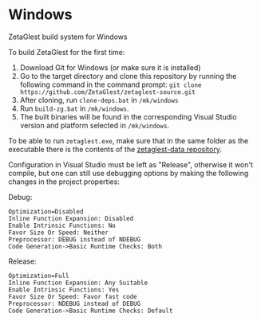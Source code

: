 # Windows
ZetaGlest build system for Windows

To build ZetaGlest for the first time:

1. Download Git for Windows (or make sure it is installed)
2. Go to the target directory and clone this repository by running the following command in the command prompt: `git clone https://github.com/ZetaGlest/zetaglest-source.git`
3. After cloning, run `clone-deps.bat` in `/mk/windows`
4. Run `build-zg.bat` in `/mk/windows`.
5. The built binaries will be found in the corresponding Visual Studio version and platform selected in `/mk/windows`.

To be able to run `zetaglest.exe`, make sure that in the same folder as the executable there is the contents of the [zetaglest-data repository](https://github.com/ZetaGlest/zetaglest-data).

Configuration in Visual Studio must be left as "Release", otherwise it won't compile, but one can still use debugging options by making the following changes in the project properties:

Debug:

	Optimization=Disabled
	Inline Function Expansion: Disabled
	Enable Intrinsic Functions: No
	Favor Size Or Speed: Neither
	Preprocessor: DEBUG instead of NDEBUG
	Code Generation->Basic Runtime Checks: Both
	
Release:

	Optimization=Full
	Inline Function Expansion: Any Suitable
	Enable Intrinsic Functions: Yes
	Favor Size Or Speed: Favor fast code
	Preprocessor: NDEBUG instead of DEBUG
	Code Generation->Basic Runtime Checks: Default
